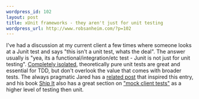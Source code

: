 ```yaml
--- 
wordpress_id: 102
layout: post
title: xUnit frameworks - they aren't just for unit testing
wordpress_url: http://www.robsanheim.com/?p=102
---
```

I've had a discussion at my current client a few times where someone looks at a Junit test and says "this isn't a unit test, whats the deal".  The answer usually is "yea, its a functional/integration/etc test - Junit is not just for unit testing".  <a href="http://www.artima.com/weblogs/viewpost.jsp?thread=126923">Completely isolated</a>, theoretically pure unit tests are great and essential for TDD, but don't overlook the value that comes with broader tests.  The always pragmatic Jared has a <a href="http://www.jaredrichardson.net/blog/2005/07/24#junit-isnt-unit">related post</a> that inspired this entry, and his book <a href="http://www.pragmaticprogrammer.com/titles/prj/">Ship It</a> also has a great section on  <a href="http://www.jaredrichardson.net/blog/2005/06/20/">"mock client tests"</a> as a higher level of testing then unit.
